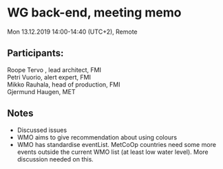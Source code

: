 # WG back-end, meeting memo
Mon 13.12.2019 14:00-14:40 (UTC+2), Remote

## Participants:
Roope Tervo , lead architect, FMI<br>
Petri Vuorio, alert expert, FMI<br>
Mikko Rauhala, head of production, FMI<br>
Gjermund Haugen, MET <br>

## Notes

* Discussed issues
* WMO aims to give recommendation about using colours
* WMO has standardise eventList. MetCoOp countries need some more events outside the current WMO list (at least low water level). More discussion needed on this.
